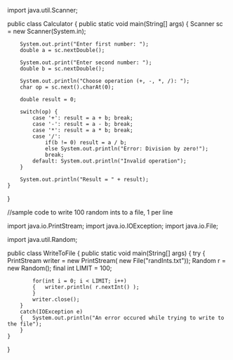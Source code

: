 import java.util.Scanner;

public class Calculator {
    public static void main(String[] args) {
        Scanner sc = new Scanner(System.in);

        System.out.print("Enter first number: ");
        double a = sc.nextDouble();

        System.out.print("Enter second number: ");
        double b = sc.nextDouble();

        System.out.println("Choose operation (+, -, *, /): ");
        char op = sc.next().charAt(0);

        double result = 0;

        switch(op) {
            case '+': result = a + b; break;
            case '-': result = a - b; break;
            case '*': result = a * b; break;
            case '/': 
                if(b != 0) result = a / b;
                else System.out.println("Error: Division by zero!");
                break;
            default: System.out.println("Invalid operation");
        }

        System.out.println("Result = " + result);
    }
}



//sample code to write 100 random ints to a file, 1 per line

import java.io.PrintStream;
import java.io.IOException;
import java.io.File;

import java.util.Random;

public class WriteToFile
{	public static void main(String[] args)
	{	try
		{	PrintStream writer = new PrintStream( new File("randInts.txt"));
			Random r = new Random();
			final int LIMIT = 100;

			for(int i = 0; i < LIMIT; i++)
			{	writer.println( r.nextInt() );
			}
			writer.close();
		}
		catch(IOException e)
		{	System.out.println("An error occured while trying to write to the file");
		}
	}
}
